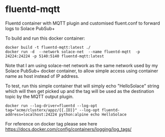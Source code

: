 # fluentd-mqtt
Fluentd container with MQTT plugin and customised fluent.conf to forward logs to Solace PubSub+

To build and run this docker container:
```
docker build -t fluentd-mqtt:latest ./
docker run -d  --network solace-net  --name fluentd-mqtt  -p 24224:24224 -p 5140:5140 fluentd-mqtt:latest
```
Note that I am using solace-net network as the same network used by my Solace PubSub+ docker container, to allow simple access using container name as host instead of IP address.


To test, run this simple container that will simply echo "HelloSolace" string which will then get picked up and the tag will be used as the destination topic by the MQTT output plugin.
```
docker run --log-driver=fluentd --log-opt tag="acme/clusterx/appz/{{.ID}}" --log-opt fluentd-address=localhost:24224 python:alpine echo HelloSolace
```

For reference on docker tag please see here https://docs.docker.com/config/containers/logging/log_tags/
